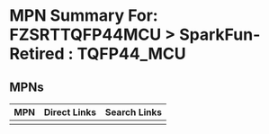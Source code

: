 



# MPN Summary For: FZSRTTQFP44MCU > SparkFun-Retired : TQFP44_MCU

## MPNs
  

|MPN|Direct Links|Search Links|
| :--- | :--- | :--- |
||||
